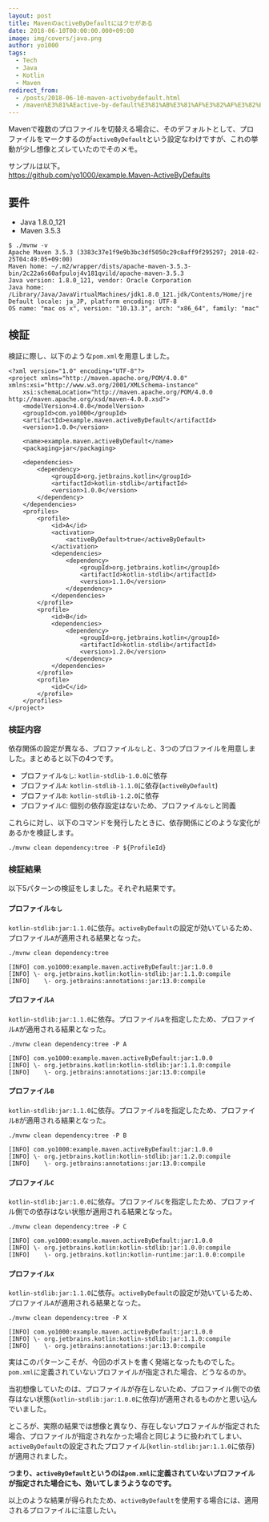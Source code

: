 ```yaml
---
layout: post
title: MavenのactiveByDefaultにはクセがある
date: 2018-06-10T00:00:00.000+09:00
image: img/covers/java.png
author: yo1000
tags:
  - Tech
  - Java
  - Kotlin
  - Maven
redirect_from:
  - /posts/2018-06-10-maven-activebydefault.html
  - /maven%E3%81%AEactive-by-default%E3%81%AB%E3%81%AF%E3%82%AF%E3%82%BB%E3%81%8C%E3%81%82%E3%82%8B
---
```


Mavenで複数のプロファイルを切替える場合に、そのデフォルトとして、プロファイルをマークするのが`activeByDefault`という設定なわけですが、これの挙動が少し想像とズレていたのでそのメモ。

サンプルは以下。<br>
https://github.com/yo1000/example.Maven-ActiveByDefaults


## 要件
- Java 1.8.0_121
- Maven 3.5.3

```
$ ./mvnw -v
Apache Maven 3.5.3 (3383c37e1f9e9b3bc3df5050c29c8aff9f295297; 2018-02-25T04:49:05+09:00)
Maven home: ~/.m2/wrapper/dists/apache-maven-3.5.3-bin/2c22a6s60afpuloj4v181qvild/apache-maven-3.5.3
Java version: 1.8.0_121, vendor: Oracle Corporation
Java home: /Library/Java/JavaVirtualMachines/jdk1.8.0_121.jdk/Contents/Home/jre
Default locale: ja_JP, platform encoding: UTF-8
OS name: "mac os x", version: "10.13.3", arch: "x86_64", family: "mac"
```


## 検証
検証に際し、以下のような`pom.xml`を用意しました。

```xml{numberLines:true}
<?xml version="1.0" encoding="UTF-8"?>
<project xmlns="http://maven.apache.org/POM/4.0.0" xmlns:xsi="http://www.w3.org/2001/XMLSchema-instance"
	xsi:schemaLocation="http://maven.apache.org/POM/4.0.0 http://maven.apache.org/xsd/maven-4.0.0.xsd">
    <modelVersion>4.0.0</modelVersion>
    <groupId>com.yo1000</groupId>
    <artifactId>example.maven.activeByDefault</artifactId>
    <version>1.0.0</version>

    <name>example.maven.activeByDefault</name>
    <packaging>jar</packaging>

    <dependencies>
        <dependency>
            <groupId>org.jetbrains.kotlin</groupId>
            <artifactId>kotlin-stdlib</artifactId>
            <version>1.0.0</version>
        </dependency>
    </dependencies>
    <profiles>
        <profile>
            <id>A</id>
            <activation>
                <activeByDefault>true</activeByDefault>
            </activation>
            <dependencies>
                <dependency>
                    <groupId>org.jetbrains.kotlin</groupId>
                    <artifactId>kotlin-stdlib</artifactId>
                    <version>1.1.0</version>
                </dependency>
            </dependencies>
        </profile>
        <profile>
            <id>B</id>
            <dependencies>
                <dependency>
                    <groupId>org.jetbrains.kotlin</groupId>
                    <artifactId>kotlin-stdlib</artifactId>
                    <version>1.2.0</version>
                </dependency>
            </dependencies>
        </profile>
        <profile>
            <id>C</id>
        </profile>
    </profiles>
</project>
```


### 検証内容
依存関係の設定が異なる、プロファイル`なし`と、3つのプロファイルを用意しました。まとめると以下の4つです。

- プロファイル`なし`: `kotlin-stdlib-1.0.0`に依存
- プロファイル`A`: `kotlin-stdlib-1.1.0`に依存(`activeByDefault`)
- プロファイル`B`: `kotlin-stdlib-1.2.0`に依存
- プロファイル`C`: 個別の依存設定はないため、プロファイル`なし`と同義

これらに対し、以下のコマンドを発行したときに、依存関係にどのような変化があるかを検証します。

```
./mvnw clean dependency:tree -P ${ProfileId}
```


### 検証結果
以下5パターンの検証をしました。それぞれ結果です。


#### プロファイル`なし`
`kotlin-stdlib:jar:1.1.0`に依存。`activeByDefault`の設定が効いているため、プロファイル`A`が適用される結果となった。

```sh{4}
./mvnw clean dependency:tree

[INFO] com.yo1000:example.maven.activeByDefault:jar:1.0.0
[INFO] \- org.jetbrains.kotlin:kotlin-stdlib:jar:1.1.0:compile
[INFO]    \- org.jetbrains:annotations:jar:13.0:compile
```


#### プロファイル`A`
`kotlin-stdlib:jar:1.1.0`に依存。プロファイル`A`を指定したため、プロファイル`A`が適用される結果となった。

```sh{4}
./mvnw clean dependency:tree -P A

[INFO] com.yo1000:example.maven.activeByDefault:jar:1.0.0
[INFO] \- org.jetbrains.kotlin:kotlin-stdlib:jar:1.1.0:compile
[INFO]    \- org.jetbrains:annotations:jar:13.0:compile
```


#### プロファイル`B`
`kotlin-stdlib:jar:1.1.0`に依存。プロファイル`B`を指定したため、プロファイル`B`が適用される結果となった。

```sh{4}
./mvnw clean dependency:tree -P B

[INFO] com.yo1000:example.maven.activeByDefault:jar:1.0.0
[INFO] \- org.jetbrains.kotlin:kotlin-stdlib:jar:1.2.0:compile
[INFO]    \- org.jetbrains:annotations:jar:13.0:compile
```


#### プロファイル`C`
`kotlin-stdlib:jar:1.0.0`に依存。プロファイル`C`を指定したため、プロファイル側での依存はない状態が適用される結果となった。

```sh{4}
./mvnw clean dependency:tree -P C

[INFO] com.yo1000:example.maven.activeByDefault:jar:1.0.0
[INFO] \- org.jetbrains.kotlin:kotlin-stdlib:jar:1.0.0:compile
[INFO]    \- org.jetbrains.kotlin:kotlin-runtime:jar:1.0.0:compile
```


#### プロファイル`X`
`kotlin-stdlib:jar:1.1.0`に依存。`activeByDefault`の設定が効いているため、プロファイル`A`が適用される結果となった。

```sh{4}
./mvnw clean dependency:tree -P X

[INFO] com.yo1000:example.maven.activeByDefault:jar:1.0.0
[INFO] \- org.jetbrains.kotlin:kotlin-stdlib:jar:1.1.0:compile
[INFO]    \- org.jetbrains:annotations:jar:13.0:compile
```

実はこのパターンこそが、今回のポストを書く発端となったものでした。`pom.xml`に定義されていないプロファイルが指定された場合、どうなるのか。

当初想像していたのは、プロファイルが存在しないため、プロファイル側での依存はない状態(`kotlin-stdlib:jar:1.0.0`に依存)が適用されるものかと思い込んでいました。

ところが、実際の結果では想像と異なり、存在しないプロファイルが指定された場合、プロファイルが指定されなかった場合と同じように扱われてしまい、`activeByDefault`の設定されたプロファイル(`kotlin-stdlib:jar:1.1.0`に依存)が適用されました。

**つまり、`activeByDefault`というのは`pom.xml`に定義されていないプロファイルが指定された場合にも、効いてしまうようなのです。**

以上のような結果が得られたため、`activeByDefault`を使用する場合には、適用されるプロファイルに注意したい。
